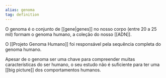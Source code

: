 ```yaml
---
alias: genoma
tag: definition
---
```


O genoma é o conjunto de [[gene|genes]] no nosso corpo (entre 20 a 25 mil) formam o genoma humano, a coleção do nosso [[ADN]].

O [[Projeto Genoma Humano]] foi responsável pela sequência completa do genoma humano.


Apesar de o genoma ser uma chave para compreender muitas características do ser humano, o seu estudo não é suficiente para ter uma [[big picture]] dos comportamentos humanos.